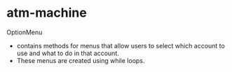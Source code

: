 # atm-machine

OptionMenu
- contains methods for menus that allow users to select which account to use and what to do in that account.
- These menus are created using while loops.